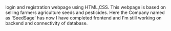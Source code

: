 login and registration webpage using HTML,CSS. This webpage is based on selling farmers agriculture seeds and pesticides. Here the Company named as 'SeedSage' has now I have completed frontend and I'm still working on backend and connectivity of database.
